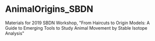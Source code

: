 # AnimalOrigins_SBDN
Materials for 2019 SBDN Workshop, "From Haircuts to Origin Models: A Guide to Emerging Tools to Study Animal Movement by Stable Isotope Analysis"
